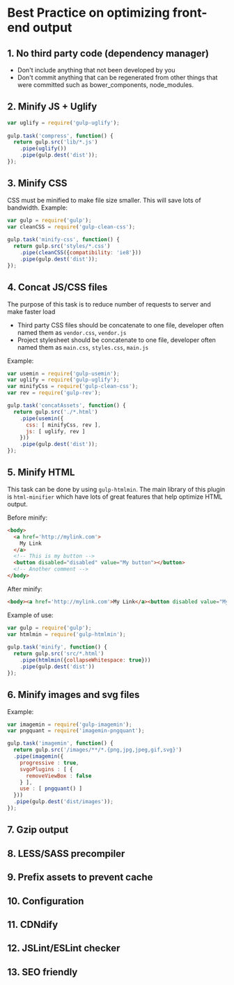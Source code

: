 # Best Practice on optimizing front-end output

## 1. No third party code (dependency manager)
  - Don't include anything that not been developed by you
  - Don't commit anything that can be regenerated from other things that were committed such as bower_components, node_modules.

## 2. Minify JS + Uglify
```javascript
var uglify = require('gulp-uglify');
 
gulp.task('compress', function() {
  return gulp.src('lib/*.js')
    .pipe(uglify())
    .pipe(gulp.dest('dist'));
});
```

## 3. Minify CSS
CSS must be minified to make file size smaller. This will save lots of bandwidth.
Example:
```javascript
var gulp = require('gulp');
var cleanCSS = require('gulp-clean-css');
 
gulp.task('minify-css', function() {
  return gulp.src('styles/*.css')
    .pipe(cleanCSS({compatibility: 'ie8'}))
    .pipe(gulp.dest('dist'));
});
```

## 4. Concat JS/CSS files
The purpose of this task is to reduce number of requests to server and make faster load
  - Third party CSS files should be concatenate to one file, developer often named them as `vendor.css`, `vendor.js`
  - Project stylesheet should be concatenate to one file, developer often named them as `main.css`, `styles.css`, `main.js`
 
Example:
```javascript
var usemin = require('gulp-usemin');
var uglify = require('gulp-uglify');
var minifyCss = require('gulp-clean-css');
var rev = require('gulp-rev');

gulp.task('concatAssets', function() {
  return gulp.src('./*.html')
    .pipe(usemin({
      css: [ minifyCss, rev ],
      js: [ uglify, rev ]
    }))
    .pipe(gulp.dest('dist'));
});
```

## 5. Minify HTML
This task can be done by using `gulp-htmlmin`. The main library of this plugin is `html-minifier` which have lots of great features that help optimize HTML output.

Before minify:
```html
<body>
  <a href='http://mylink.com'>
    My Link
  </a>
  <!-- This is my button -->
  <button disabled="disabled" value="My button"></button>
  <!-- Another comment -->
</body>
```
After minify:
```html
<body><a href='http://mylink.com'>My Link</a><button disabled value="My button"></button>
```
Example of use:
```javascript
var gulp = require('gulp');
var htmlmin = require('gulp-htmlmin');
 
gulp.task('minify', function() {
  return gulp.src('src/*.html')
    .pipe(htmlmin({collapseWhitespace: true}))
    .pipe(gulp.dest('dist'))
});
```
## 6. Minify images and svg files
Example:
```javascript
var imagemin = require('gulp-imagemin');
var pngquant = require('imagemin-pngquant');

gulp.task('imagemin', function() {
  return gulp.src('/images/**/*.{png,jpg,jpeg,gif,svg}')
  .pipe(imagemin({
    progressive : true,
    svgoPlugins : [ {
      removeViewBox : false
    } ],
    use : [ pngquant() ]
  }))
  .pipe(gulp.dest('dist/images'));
});
```

##  7. Gzip output
##  8. LESS/SASS precompiler
## 9. Prefix assets to prevent cache
## 10. Configuration
## 11. CDNdify
## 12. JSLint/ESLint checker
## 13. SEO friendly
